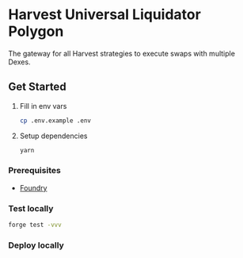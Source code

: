 # Harvest Universal Liquidator Polygon

The gateway for all Harvest strategies to execute swaps with multiple Dexes.

## Get Started

1.  Fill in env vars

    ```bash
    cp .env.example .env
    ```

2.  Setup dependencies

    ```bash
    yarn
    ```

### Prerequisites

- [Foundry](https://github.com/foundry-rs/foundry)

### Test locally

```bash
forge test -vvv
```

### Deploy locally
